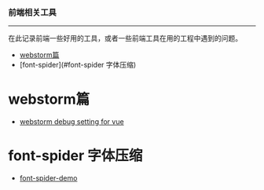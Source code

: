 ### 前端相关工具

----------
在此记录前端一些好用的工具，或者一些前端工具在用的工程中遇到的问题。


* [webstorm篇](#webstorm篇)
* [font-spider](#font-spider 字体压缩)



# webstorm篇
- [webstorm debug setting for vue](https://github.com/skybluefly/FEforTool/issues/1)

# font-spider 字体压缩
- [font-spider-demo](https://github.com/skybluefly/FEforTool/issues/2)
